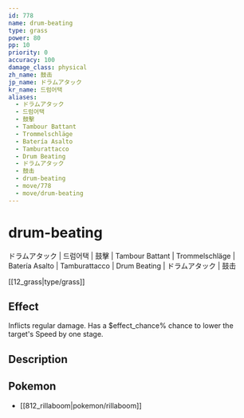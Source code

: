```yaml
---
id: 778
name: drum-beating
type: grass
power: 80
pp: 10
priority: 0
accuracy: 100
damage_class: physical
zh_name: 鼓击
jp_name: ドラムアタック
kr_name: 드럼어택
aliases:
  - ドラムアタック
  - 드럼어택
  - 鼓擊
  - Tambour Battant
  - Trommelschläge
  - Batería Asalto
  - Tamburattacco
  - Drum Beating
  - ドラムアタック
  - 鼓击
  - drum-beating
  - move/778
  - move/drum-beating
---
```

# drum-beating
    
ドラムアタック | 드럼어택 | 鼓擊 | Tambour Battant | Trommelschläge | Batería Asalto | Tamburattacco | Drum Beating | ドラムアタック | 鼓击

[[12_grass|type/grass]]

## Effect

Inflicts regular damage.  Has a $effect_chance% chance to lower the target's Speed by one stage.

## Description



## Pokemon

- [[812_rillaboom|pokemon/rillaboom]]

